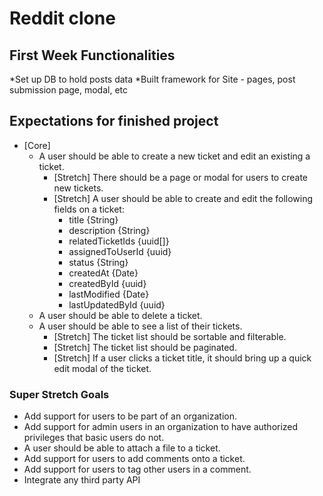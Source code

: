 # Reddit clone 
## First Week Functionalities

*Set up DB to hold posts data
*Built framework for Site - pages, post submission page, modal, etc

## Expectations for finished project

- [Core]
  - A user should be able to create a new ticket and edit an existing a ticket.
    - [Stretch] There should be a page or modal for users to create new tickets.
    - [Stretch] A user should be able to create and edit the following fields on a ticket:
      - title {String}
      - description {String}
      - relatedTicketIds {uuid[]}
      - assignedToUserId {uuid}
      - status {String}
      - createdAt {Date}
      - createdById {uuid}
      - lastModified {Date}
      - lastUpdatedById {uuid}
  - A user should be able to delete a ticket.
  - A user should be able to see a list of their tickets.
    - [Stretch] The ticket list should be sortable and filterable.
    - [Stretch] The ticket list should be paginated.
    - [Stretch] If a user clicks a ticket title, it should bring up a quick edit modal of the ticket.

### Super Stretch Goals

- Add support for users to be part of an organization.
- Add support for admin users in an organization to have authorized privileges that basic users do not.
- A user should be able to attach a file to a ticket.
- Add support for users to add comments onto a ticket.
- Add support for users to tag other users in a comment.
- Integrate any third party API

